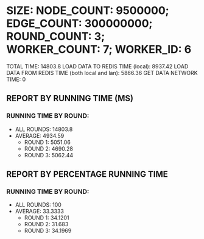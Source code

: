 
# SIZE: NODE_COUNT: 9500000; EDGE_COUNT: 300000000; ROUND_COUNT: 3; WORKER_COUNT: 7; WORKER_ID: 6
 TOTAL TIME: 14803.8
 LOAD DATA TO REDIS TIME (local): 8937.42
 LOAD DATA FROM REDIS TIME (both local and lan): 5866.36
 GET DATA NETWORK TIME: 0

## REPORT BY RUNNING TIME (MS)

 ### RUNNING TIME BY ROUND:

  + ALL ROUNDS: 14803.8
  + AVERAGE: 4934.59
     + ROUND 1: 5051.06
     + ROUND 2: 4690.28
     + ROUND 3: 5062.44

## REPORT BY PERCENTAGE RUNNING TIME

 ### RUNNING TIME BY ROUND:

  + ALL ROUNDS: 100
  + AVERAGE: 33.3333
     + ROUND 1: 34.1201
     + ROUND 2: 31.683
     + ROUND 3: 34.1969

